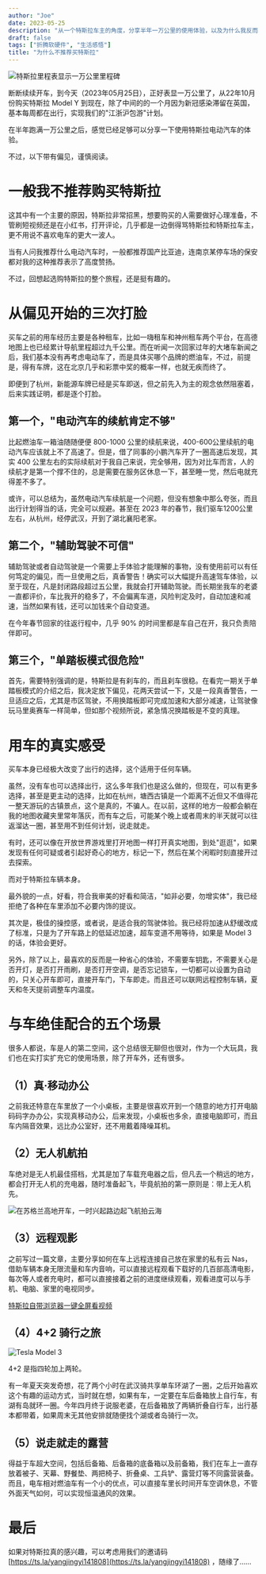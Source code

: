 ```yaml
---
author: "Joe"
date: 2023-05-25
description: "从一个特斯拉车主的角度，分享半年一万公里的使用体验，以及为什么我反而不推荐购买特斯拉"
draft: false
tags: ["折腾软硬件", "生活感悟"]
title: "为什么不推荐买特斯拉"
---
```


![特斯拉里程表显示一万公里里程碑](/images/posts/why-not-recommend-tesla/tesla-dashboard.webp)

断断续续开车，到今天（2023年05月25日），正好表显一万公里了，从22年10月份购买特斯拉 Model Y 到现在，除了中间的的一个月因为新冠感染滞留在英国，基本每周都在出行，实现我们的"江浙沪包游"计划。

在半年跑满一万公里之后，感觉已经足够可以分享一下使用特斯拉电动汽车的体验。

不过，以下带有偏见，谨慎阅读。

# 一般我不推荐购买特斯拉

这其中有一个主要的原因，特斯拉非常招黑，想要购买的人需要做好心理准备，不管刷短视频还是在小红书，打开评论，几乎都是一边倒得骂特斯拉和特斯拉车主，更不用说不喜欢电车的更大一波人。

当有人问我推荐什么电动汽车时，一般都推荐国产比亚迪，连南京某停车场的保安都对我的这种推荐表示了高度赞扬。

不过，回想起选购特斯拉的整个旅程，还是挺有趣的。

# 从偏见开始的三次打脸

买车之前的用车经历主要是各种租车，比如一嗨租车和神州租车两个平台，在高德地图上也已经累计导航里程超过九千公里。而在听闻一次回家过年的大堵车新闻之后，我们基本没有再考虑电动车了，而是具体买哪个品牌的燃油车，不过，前提是，得有车牌，这在北京几乎和彩票中奖的概率一样，也就无疾而终了。

即便到了杭州，新能源车牌已经是买车即送，但之前先入为主的观念依然阻塞着，后来实践证明，都是逐个打脸。

## 第一个，"电动汽车的续航肯定不够"

比起燃油车一箱油随随便便 800-1000 公里的续航来说，400-600公里续航的电动汽车应该就上不了高速了。但是，借了同事的小鹏汽车开了一圈高速后发现，其实 400 公里左右的实际续航对于我自己来说，完全够用，因为对比车而言，人的续航才是第一个撑不住的，总是需要在服务区休息一下，甚至睡一觉，然后电就充得差不多了。

或许，可以总结为，虽然电动汽车续航是一个问题，但没有想象中那么夸张，而且出行计划得当的话，完全可以规避。甚至在 2023 年的春节，我们驱车1200公里左右，从杭州，经停武汉，开到了湖北襄阳老家。

## 第二个，"辅助驾驶不可信"

辅助驾驶或者自动驾驶是一个需要上手体验才能理解的事物，没有使用前可以有任何笃定的偏见，而一旦使用之后，真香警告！确实可以大幅提升高速驾车体验，以至于现在，凡是封闭路段超过五公里，我就会打开辅助驾驶。而长期坐我车的老婆一直都评价，车比我开的稳多了，不会偏离车道，风险判定及时，自动加速和减速，当然如果有钱，还可以加钱来个自动变道。

在今年春节回家的往返行程中，几乎 90% 的时间里都是车自己在开，我只负责陪伴即可。

## 第三个，"单踏板模式很危险"

首先，需要特别强调的是，特斯拉是有刹车的，而且刹车很稳。在看完一期关于单踏板模式的介绍之后，我决定放下偏见，花两天尝试一下，又是一段真香警告，一旦适应之后，尤其是市区驾驶，不用换踏板即可完成加速和大部分减速，让驾驶像玩马里奥赛车一样简单，但如那个视频所说，紧急情况换踏板是不变的真理。

# 用车的真实感受

买车本身已经极大改变了出行的选择，这个适用于任何车辆。

虽然，没有车也可以选择出行，这么多年我们也是这么做的，但现在，可以有更多选择，甚至是更主动的选择，比如在杭州，塘西古镇是一个距离不近但又不值得花一整天游玩的古镇景点，这个是真的，不骗人。在以前，这样的地方一般都会躺在我的地图收藏夹里常年落灰，而有车之后，可能某个晚上或者周末的半天就可以往返溜达一圈，甚至用不到任何计划，说走就走。

有时，还可以像在开放世界游戏里打开地图一样打开真实地图，到处"逛逛"，如果发现有任何可疑或者引起好奇心的地方，标记一下，然后在某个闲暇时刻直接开过去探索。

而对于特斯拉车辆本身。

最外貌的一点，好看，符合我审美的好看和简洁，"如非必要，勿增实体"，我已经拒绝了各种在车里添加不必要内饰的提议。

其次是，极佳的操控感，或者说，是适合我的驾驶体验。我已经将加速从舒缓改成了标准，只是为了开车路上的低延迟加速，超车变道不用等待，如果是 Model 3 的话，体验会更好。

另外，除了以上，最喜欢的反而是一种省心的体验，不需要车钥匙，不需要关心是否开灯，是否打开雨刷，是否打开空调，是否忘记锁车，一切都可以设置为自动的，只关心开车即可，直接开车门，下车即走。而且还可以联网远程控制车辆，夏天和冬天提前调整车内温度。

# 与车绝佳配合的五个场景

很多人都说，车是人的第二空间，这个总结很无聊但也很对，作为一个大玩具，我们也在实打实扩充它的使用场景，除了开车外，还有很多。

## （1）真·移动办公

之前我还特意在车里放了一个小桌板，主要是很喜欢开到一个随意的地方打开电脑码码字办办公，实现真移动办公，后来发现，小桌板也多余，直接电脑即可，而且车内隔音效果，远比办公室好，还不用戴着降噪耳机。

## （2）无人机航拍

车绝对是无人机最佳搭档，尤其是加了车载充电器之后，但凡去一个稍远的地方，都会打开无人机的充电器，随时准备起飞，毕竟航拍的第一原则是：带上无人机先。

![在苏格兰高地开车，一时兴起路边起飞航拍云海](/images/posts/why-not-recommend-tesla/scotland-highland-drone.webp)

## （3）远程观影

之前写过一篇文章，主要分享如何在车上远程连接自己放在家里的私有云 Nas，借助车辆本身无限流量和车内音响，可以直接远程观看下载好的几百部高清电影，每次等人或者充电时，都可以直接接着之前的进度继续观看，观看进度可以与手机、电脑、家里的电视同步。

[特斯拉自带浏览器一键全屏看视频](https://houjoe.notion.site/d56812ba8429490294b2572dd2297745?pvs=4) 

## （4）4+2 骑行之旅
![Tesla Model 3](/images/posts/why-not-recommend-tesla/tesla-model-3.webp)

4+2 是指四轮加上两轮。

有一年夏天突发奇想，花了两个小时在武汉骑共享单车环湖了一圈，之后开始喜欢这个有趣的运动方式，当时就在想，如果有车，一定要在车后备箱放上自行车，有湖有岛就环一圈。今年四月终于说服老婆，在后备箱放了两辆折叠自行车，出行基本都带着，如果周末无其他安排就随便找个湖或者岛骑行一次。

## （5）说走就走的露营

得益于车超大空间，包括后备箱、后备箱的底备箱以及前备箱，我们在车上一直存放着被子、天幕、野餐垫、两把椅子、折叠桌、工兵铲、露营灯等不同露营装备。而且，电车相对燃油车有一个小的优点，可以直接车里长时间开车空调休息，不管外面天气如何，可以实现恒温通风的效果。

# 最后

如果对特斯拉真的感兴趣，可以考虑用我们的邀请码 [https://ts.la/yangjingyi141808](https://ts.la/yangjingyi141808) ，随缘了…… 
